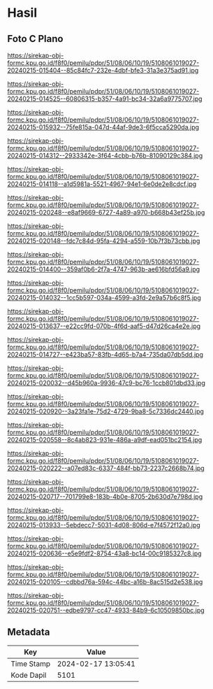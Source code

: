 # Hasil

## Foto C Plano

https://sirekap-obj-formc.kpu.go.id/f8f0/pemilu/pdpr/51/08/06/10/19/5108061019027-20240215-015404--85c84fc7-232e-4dbf-bfe3-31a3e375ad91.jpg

https://sirekap-obj-formc.kpu.go.id/f8f0/pemilu/pdpr/51/08/06/10/19/5108061019027-20240215-014525--60806315-b357-4a91-bc34-32a6a9775707.jpg

https://sirekap-obj-formc.kpu.go.id/f8f0/pemilu/pdpr/51/08/06/10/19/5108061019027-20240215-015932--75fe815a-047d-44af-9de3-6f5cca5290da.jpg

https://sirekap-obj-formc.kpu.go.id/f8f0/pemilu/pdpr/51/08/06/10/19/5108061019027-20240215-014312--2933342e-3f64-4cbb-b76b-81090129c384.jpg

https://sirekap-obj-formc.kpu.go.id/f8f0/pemilu/pdpr/51/08/06/10/19/5108061019027-20240215-014118--a1d5981a-5521-4967-94e1-6e0de2e8cdcf.jpg

https://sirekap-obj-formc.kpu.go.id/f8f0/pemilu/pdpr/51/08/06/10/19/5108061019027-20240215-020248--e8af9669-6727-4a89-a970-b668b43ef25b.jpg

https://sirekap-obj-formc.kpu.go.id/f8f0/pemilu/pdpr/51/08/06/10/19/5108061019027-20240215-020148--fdc7c84d-95fa-4294-a559-10b7f3b73cbb.jpg

https://sirekap-obj-formc.kpu.go.id/f8f0/pemilu/pdpr/51/08/06/10/19/5108061019027-20240215-014400--359af0b6-2f7a-4747-963b-ae616bfd56a9.jpg

https://sirekap-obj-formc.kpu.go.id/f8f0/pemilu/pdpr/51/08/06/10/19/5108061019027-20240215-014032--1cc5b597-034a-4599-a3fd-2e9a57b6c8f5.jpg

https://sirekap-obj-formc.kpu.go.id/f8f0/pemilu/pdpr/51/08/06/10/19/5108061019027-20240215-013637--e22cc9fd-070b-4f6d-aaf5-d47d26ca4e2e.jpg

https://sirekap-obj-formc.kpu.go.id/f8f0/pemilu/pdpr/51/08/06/10/19/5108061019027-20240215-014727--e423ba57-83fb-4d65-b7a4-735da07db5dd.jpg

https://sirekap-obj-formc.kpu.go.id/f8f0/pemilu/pdpr/51/08/06/10/19/5108061019027-20240215-020032--d45b960a-9936-47c9-bc76-1ccb801dbd33.jpg

https://sirekap-obj-formc.kpu.go.id/f8f0/pemilu/pdpr/51/08/06/10/19/5108061019027-20240215-020920--3a23fa1e-75d2-4729-9ba8-5c7336dc2440.jpg

https://sirekap-obj-formc.kpu.go.id/f8f0/pemilu/pdpr/51/08/06/10/19/5108061019027-20240215-020558--8c4ab823-931e-486a-a9df-ead051bc2154.jpg

https://sirekap-obj-formc.kpu.go.id/f8f0/pemilu/pdpr/51/08/06/10/19/5108061019027-20240215-020222--a07ed83c-6337-484f-bb73-2237c2668b74.jpg

https://sirekap-obj-formc.kpu.go.id/f8f0/pemilu/pdpr/51/08/06/10/19/5108061019027-20240215-020717--701799e8-183b-4b0e-8705-2b630d7e798d.jpg

https://sirekap-obj-formc.kpu.go.id/f8f0/pemilu/pdpr/51/08/06/10/19/5108061019027-20240215-013933--5ebdecc7-5031-4d08-806d-e7f4572f12a0.jpg

https://sirekap-obj-formc.kpu.go.id/f8f0/pemilu/pdpr/51/08/06/10/19/5108061019027-20240215-020636--e5e9fdf2-8754-43a8-bc14-00c9185327c8.jpg

https://sirekap-obj-formc.kpu.go.id/f8f0/pemilu/pdpr/51/08/06/10/19/5108061019027-20240215-020105--cdbbd76a-594c-44bc-a16b-8ac515d2e538.jpg

https://sirekap-obj-formc.kpu.go.id/f8f0/pemilu/pdpr/51/08/06/10/19/5108061019027-20240215-020751--edbe9797-cc47-4933-84b9-6c10509850bc.jpg


## Metadata

| Key        | Value               |
| ---------- | ------------------- |
| Time Stamp | 2024-02-17 13:05:41 |
| Kode Dapil | 5101                |



